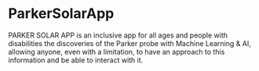 # ParkerSolarApp
PARKER SOLAR APP is an inclusive app for all ages  and  people with disabilities the discoveries of the Parker probe with Machine Learning & AI, allowing anyone, even with a limitation, to have an approach to this information and be able to interact with it.

